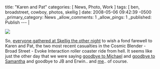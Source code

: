 title: "Karen and Pat"
categories: [ News, Photo, Work ]
tags: [ ben, broadstreet, cowboy, photos, skellig ]
date: 2008-05-06 09:42:39 -0500
_primary_category: News
_allow_comments: 1
_allow_pings: 1
_published: Publish
--- |

<div class="photo"><a href="http://benalman.com/photo/2470981918/in/tag-broadstreet,skellig/"><img src="http://farm3.static.flickr.com/2116/2470981918_2120f3e921_t.jpg" /></a></div>

So, <a href="http://benalman.com/photo/tags/broadstreet,skellig/">everyone gathered at Skellig the other night</a> to wish a fond farewell to Karen and Pat, the two most recent casualties in the Cosmic Blender - Broad Street - Evoke Interaction roller coaster ride from hell. It seems like just the other day that we were saying <a href="http://benalman.com/photo/tags/broadstreet,stellinas/">goodbye to Michael</a> and <a href="http://benalman.com/photo/tags/broadstreet,asianafusion/">goodbye to Samantha</a> and goodbye to JB and Erwin.. and <a href="http://benalman.com/photo/2268316607/in/taken-on-2007-12-28/">me</a>.. of course.
